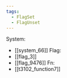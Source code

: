 ```yaml
---
tags:
  - FlagSet
  - FlagUnset
---
```

System:
- [[system_66]]
Flag:
- [[flag_3]]
- [[flag_9476]]
Fn:
- [[t3102_function7]]
